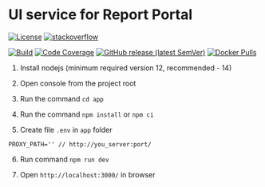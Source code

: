 # UI service for Report Portal

[![License](https://img.shields.io/badge/License-Apache%202.0-blue.svg)](https://opensource.org/licenses/Apache-2.0)
[![stackoverflow](https://img.shields.io/badge/reportportal-stackoverflow-orange.svg?style=flat)](http://stackoverflow.com/questions/tagged/reportportal)

[![Build](https://github.com/reportportal/service-ui/actions/workflows/build.yml/badge.svg)](https://github.com/reportportal/service-ui/actions/workflows/build.yml)
[![Code Coverage](https://codecov.io/gh/reportportal/service-ui/branch/master/graph/badge.svg)](https://codecov.io/gh/reportportal/service-ui)
[![GitHub release (latest SemVer)](https://img.shields.io/github/v/release/reportportal/service-ui?sort=semver)](https://github.com/reportportal/service-ui/releases/latest)
[![Docker Pulls](https://img.shields.io/docker/pulls/reportportal/service-ui.svg?maxAge=159200)](https://hub.docker.com/r/reportportal/service-ui/)

1. Install nodejs (minimum required version 12, recommended - 14)

2. Open console from the project root

3. Run the command `cd app`

4. Run the command `npm install` or `npm ci`

5. Create file `.env` in `app` folder

```
PROXY_PATH='' // http://you_server:port/
```

6. Run command `npm run dev`

7. Open `http://localhost:3000/` in browser

